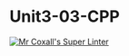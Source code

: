 # Unit3-03-CPP
[![Mr Coxall's Super Linter](https://github.com/ICS3U-Programming-Xiaohan-T/Unit3-03-CPP/workflows/Mr%20Coxall's%20Super%20Linter/badge.svg)](https://github.com/ICS3U-Programming-Xiaohan-T/Unit3-03-CPP/actions/)
